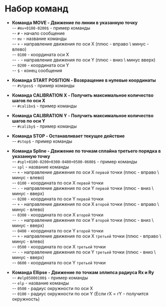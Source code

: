 # Набор команд
- **Команда МОVE - Движение по линии в указанную точку**  
-- `#mv+0100-0200$` - пример команды  
-- `#` - начало сообщение  
-- `mv` - название команды  
-- `+` - направление движения по оси X (плюс - вправо \ минус - влево)  
-- `0100` - координата оси Х  
-- `-` - направление движения по оси Y (плюс - вниз \ минус вверх)  
-- `0200` - координата оси Y  
-- `$` - конец сообщения  

- **Команда START POSITION - Возвращение в нулевые координаты**  
-- `#stpos$` - пример команды  

- **Команда CALIBRATION X - Получить максимальное количество шагов по оси X**  
-- `#calibx$` - пример команды  

- **Команда CALIBRATION Y - Получить максимальное количество шагов по оси Y**  
-- `#caliby$` - пример команды  

- **Команда STOP - Останавливает текущее действие**  
-- `#stop$` - пример команды

- **Команда Spline - Движение по точкам сплайна третьего порядка в указанную точку**  
-- `#spl+0100-0200+0300-0400+0500-0600$` - пример команды  
-- `spl` - название команды  
-- `+` - направление движения по оси X `первой` точки (плюс - вправо \ минус - влево)  
-- `0100` - координата по оси Х `первой` точки  
-- `-` - направление движения по оси Y `первой` точки (плюс - вниз \ минус - вверх)  
-- `0200` - координата по оси Y `первой` точки    
-- `+` - направление движения по оси X `второй` точки (плюс - вправо \ минус - влево)  
-- `0300` - координата по оси Х `второй` точки  
-- `-` - направление движения по оси Y `второй` точки (плюс - вниз \ минус - вверх)  
-- `0400` - координата по оси Y `второй` точки  
-- `+` - направление движения по оси X `третьей` точки (плюс - вправо \ минус - влево)  
-- `0500` - координата по оси Х `третьей` точки  
-- `-` - направление движения по оси Y `третьей` точки (плюс - вниз \ минус - вверх)  
-- `0600` - координата по оси Y `третьей` точки  

- **Команда Ellipse - Движение по точкам эллипса радиуса Rx и Ry**  
-- `#elp05000100$` - пример команды  
-- `elp` - название команды  
-- `0500` - радиус окружности по оси X   
-- `0100` - радиус окружности по оси Y (Если rX = rY - получится окружность) 
